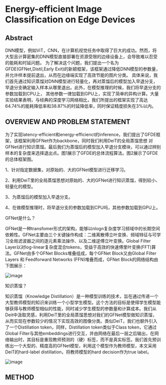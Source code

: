 # Energy-efficient Image Classification on Edge Devices

## Abstract
DNN模型，例如ViT，CNN，在计算机视觉任务中取得了巨大的成功。然而，将大型且计算密集的DNN模型直接部署在资源受限的边缘设备上，会导致难以忍受的能耗和时延问题。
为了解决这个问题，我们提出一个名为GFDE(GFNet,Distil,Early Exit)的新颖框架，该框架通过降低DNN模型的参数量，并允许样本提前退出，从而在边缘端实现了高效节能的图片分类。
具体来说，我们首先通过知识蒸馏对DNN模型进行轻量化，再对蒸馏后的模型加入早退分支，早退分支确定输入样本从哪里退出。此外，在模型推理的时候，我们将早退分支的参数加载到CPU上，
其他参数一律加载到GPU上，实现了简单的异构计算。大量实验结果表明，与经典的深度学习网络相比，我们所提出的框架实现了高达64.74%的能耗降低率和38.87%的时延降低率，同时保证精度损失在3%以内。

## OVERVIEW AND PROBLEM STATEMENT
为了实现latency-efficient和energy-efficienct的inference，我们提出了GFDE框架，该框架利用GFNet作为backbone，同时我们利用DeiT的全局蒸馏思想
对GFNet进行知识蒸馏。最后我们为蒸馏后的模型加入早退分支模块，可以通过辨别样本的复杂度来选择退出点。图1展示了GFDE的总体流程算法。图2展示了GFDE的总体框架图。

1、针对指定数据集，对原始的、大的GFNet模型进行迁移学习。

2、利用DeiT里的全局蒸馏思想对原始的、大的GFNet进行知识蒸馏，得到较小、轻量化的模型。

3、为蒸馏后的模型加入早退分支。

4、在做模型推理时，将早退分支的参数加载到CPU吗，其他参数加载到GPU上。

GFNet是什么？

GFNet是一种transfomer形式的架构，能够以nlogn复杂度学习频域中的长期空间依赖性。GFNet主要由三个关键操作构成：二维离散傅立叶变换、频域特征与可学习全局滤波器之间的逐元素乘法操作、以及二维逆傅立叶变换。Global Filter Layer以对log-linear复杂度混合tokens，受益于高效的快速傅里叶变换(FFT)算法。GFNet由多个GFNet Blocks堆叠组成，每个GFNet Block又由Global Filter Layers 和 Feedforward Networks (FFN)堆叠而成，GFNet Block的网络结构由下图展示：

![image](https://github.com/user-attachments/assets/5a3a6810-36e1-455d-914b-5c27ae5c1989)

知识蒸馏？

知识蒸馏（Knowledge Distillation）是一种模型训练的技术，旨在通过传递一个大型教师模型的知识来训练一个小型学生模型。这个方法的目标是使得学生模型能够获得与教师模型相似的性能，同时减少学生模型的参数量和计算成本。我们从Deit中汲取灵感，利用DeiT里的全局蒸馏思想对我们的GFNet模型做知识蒸馏，从而实现在参数较少的情况下实现高效的图像分类。类似DeiT，我们也额外引入了一个Distillation token，同样，Distillation token类似于Class token，它通过Global Filter与其他embeddings进行交互，并由网络在最后一层之后输出，在网络输出时，其目标是重现教师预测的（硬）标签，而不是真实标签。我们首先预训练出一个大型的、精度高的GFNet模型，利用这个模型作为教师模型，本文采用DeiT的hard-label distillation，将教师模型的hard decision作为true label。

![image](https://github.com/user-attachments/assets/73ee700c-b774-4282-8f50-3133579376a2)


## METHOD
